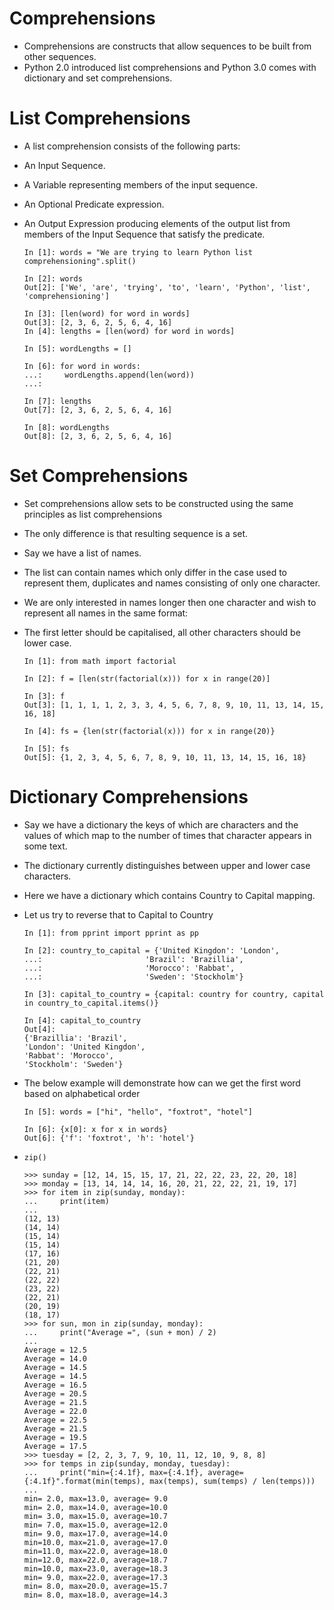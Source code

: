 # Comprehensions

- Comprehensions are constructs that allow sequences to be built from other sequences.
- Python 2.0 introduced list comprehensions and Python 3.0 comes with dictionary and set comprehensions.

# List Comprehensions

- A list comprehension consists of the following parts:
- An Input Sequence.
- A Variable representing members of the input sequence.
- An Optional Predicate expression.
- An Output Expression producing elements of the output list from members of the Input Sequence that satisfy the predicate.

	```
	In [1]: words = "We are trying to learn Python list comprehensioning".split()
	
	In [2]: words
	Out[2]: ['We', 'are', 'trying', 'to', 'learn', 'Python', 'list', 'comprehensioning']
	
	In [3]: [len(word) for word in words]
	Out[3]: [2, 3, 6, 2, 5, 6, 4, 16]
	In [4]: lengths = [len(word) for word in words]                                                                                                        
	
	In [5]: wordLengths = []
	
	In [6]: for word in words:
	...:     wordLengths.append(len(word))
	...:     
	
	In [7]: lengths
	Out[7]: [2, 3, 6, 2, 5, 6, 4, 16]
	
	In [8]: wordLengths
	Out[8]: [2, 3, 6, 2, 5, 6, 4, 16]
	```
	
# Set Comprehensions

- Set comprehensions allow sets to be constructed using the same principles as list comprehensions
- The only difference is that resulting sequence is a set.
- Say we have a list of names.
- The list can contain names which only differ in the case used to represent them, duplicates and names consisting of only one character.
- We are only interested in names longer then one character and wish to represent all names in the same format:
- The first letter should be capitalised, all other characters should be lower case.
	
	```
	In [1]: from math import factorial
	
	In [2]: f = [len(str(factorial(x))) for x in range(20)]
	
	In [3]: f
	Out[3]: [1, 1, 1, 1, 2, 3, 3, 4, 5, 6, 7, 8, 9, 10, 11, 13, 14, 15, 16, 18]
	
	In [4]: fs = {len(str(factorial(x))) for x in range(20)}
	
	In [5]: fs
	Out[5]: {1, 2, 3, 4, 5, 6, 7, 8, 9, 10, 11, 13, 14, 15, 16, 18}
	```
	
# Dictionary Comprehensions

- Say we have a dictionary the keys of which are characters and the values of which map to the number of times that character appears in some text.
- The dictionary currently distinguishes between upper and lower case characters.
- Here we have a dictionary which contains Country to Capital mapping.
- Let us try to reverse that to Capital to Country
	
	```
	In [1]: from pprint import pprint as pp
	
	In [2]: country_to_capital = {'United Kingdon': 'London',
	...:                       'Brazil': 'Brazillia',
	...:                       'Morocco': 'Rabbat',
	...:                       'Sweden': 'Stockholm'}
	
	In [3]: capital_to_country = {capital: country for country, capital in country_to_capital.items()}
	
	In [4]: capital_to_country
	Out[4]: 
	{'Brazillia': 'Brazil',
	'London': 'United Kingdon',
	'Rabbat': 'Morocco',
	'Stockholm': 'Sweden'}
	```
	
- The below example will demonstrate how can we get the first word based on alphabetical order
	
	```
	In [5]: words = ["hi", "hello", "foxtrot", "hotel"]
	
	In [6]: {x[0]: x for x in words}
	Out[6]: {'f': 'foxtrot', 'h': 'hotel'}
	```
	
- `zip()`

	```
	>>> sunday = [12, 14, 15, 15, 17, 21, 22, 22, 23, 22, 20, 18]
	>>> monday = [13, 14, 14, 14, 16, 20, 21, 22, 22, 21, 19, 17]
	>>> for item in zip(sunday, monday):
	...     print(item)
	... 
	(12, 13)
	(14, 14)
	(15, 14)
	(15, 14)
	(17, 16)
	(21, 20)
	(22, 21)
	(22, 22)
	(23, 22)
	(22, 21)
	(20, 19)
	(18, 17)
	>>> for sun, mon in zip(sunday, monday):
	...     print("Average =", (sun + mon) / 2)
	... 
	Average = 12.5
	Average = 14.0
	Average = 14.5
	Average = 14.5
	Average = 16.5
	Average = 20.5
	Average = 21.5
	Average = 22.0
	Average = 22.5
	Average = 21.5
	Average = 19.5
	Average = 17.5
	>>> tuesday = [2, 2, 3, 7, 9, 10, 11, 12, 10, 9, 8, 8]
	>>> for temps in zip(sunday, monday, tuesday):
	...     print("min={:4.1f}, max={:4.1f}, average={:4.1f}".format(min(temps), max(temps), sum(temps) / len(temps)))
	... 
	min= 2.0, max=13.0, average= 9.0
	min= 2.0, max=14.0, average=10.0
	min= 3.0, max=15.0, average=10.7
	min= 7.0, max=15.0, average=12.0
	min= 9.0, max=17.0, average=14.0
	min=10.0, max=21.0, average=17.0
	min=11.0, max=22.0, average=18.0
	min=12.0, max=22.0, average=18.7
	min=10.0, max=23.0, average=18.3
	min= 9.0, max=22.0, average=17.3
	min= 8.0, max=20.0, average=15.7
	min= 8.0, max=18.0, average=14.3
	```
	
	